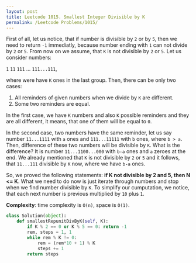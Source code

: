 ```yaml
---
layout: post
title: Leetcode 1015. Smallest Integer Divisible by K
permalink: /Leetcode Problems/1015/
---
```


First of all, let us notice, that if number is divisible by `2` or by `5`, then we need to return `-1` immediatly, because number ending with `1` can not divide by `2` or `5`. From now on we assume, that `K` is not divisible by `2` or `5`. Let us consider numbers:

`1`
`11`
`111`
...
`111...111`,

where were have `K` ones in the last group. Then, there can be only two cases:
1. All reminders of given numbers when we divide by `K` are different.
2. Some two reminders are equal.

In the first case, we have `K` numbers and also `K` possible reminders and they are all different, it means, that one of them will be equal to `0`.

In the second case, two numbers have the same reminder, let us say number `11...1111` with `a` ones and `111...11111` with `b` ones, where `b > a`. Then, difference of these two numbers will be divisible by `K`. What is the difference? It is number `11...1100...000` with `b-a` ones and `a` zeroes at the end. We already mentioned that `K` is not divisible by `2` or `5` and it follows, that `11...111` divisible by `K` now, where we have `b-a` ones.

So, we proved the following statements: **if K not divisible by 2 and 5, then N <= K**. What we need to do now is just iterate through numbers and stop when we find number divisible by `K`. To simplify our cumputation, we notice, that each next number is previous multiplied by `10` plus `1`.

**Complexity**: time complexity is `O(n)`, space is `O(1)`.

```python
class Solution(object):
    def smallestRepunitDivByK(self, K):
        if K % 2 == 0 or K % 5 == 0: return -1
        rem, steps = 1, 1
        while rem % K != 0:
            rem = (rem*10 + 1) % K
            steps += 1
        return steps
```